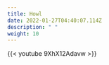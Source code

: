 ```yaml
---
title: Howl
date: 2022-01-27T04:40:07.114Z
description: " "
weight: 10
---
```

{{< youtube 9XhX12Adavw >}}
